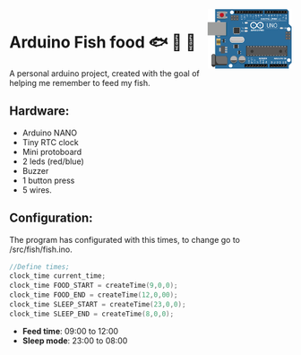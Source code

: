<img src="https://github.com/damiancipolat/arduino101/blob/master/doc/logo.png?raw=true" width="150px" align="right" />

# Arduino Fish food :fish: :tropical_fish: :blowfish:
A personal arduino project, created with the goal of helping me remember to feed my fish.

## Hardware:
- Arduino NANO
- Tiny RTC clock
- Mini protoboard
- 2 leds (red/blue)
- Buzzer
- 1 button press
- 5 wires.

## Configuration:
The program has configurated with this times, to change go to /src/fish/fish.ino.

```c
//Define times;
clock_time current_time;
clock_time FOOD_START = createTime(9,0,0);
clock_time FOOD_END = createTime(12,0,00);
clock_time SLEEP_START = createTime(23,0,0);
clock_time SLEEP_END = createTime(8,0,0);
```

- **Feed time**: 09:00 to 12:00
- **Sleep mode**: 23:00 to 08:00
